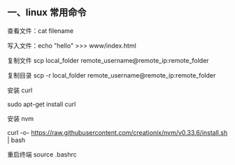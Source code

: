 ## 一、linux 常用命令

查看文件：cat filename

写入文件：echo "hello" >>> www/index.html

复制文件 scp local_folder remote_username@remote_ip:remote_folder

复制目录 scp -r local_folder remote_username@remote_ip:remote_folder



安装 curl

sudo apt-get install curl

安装 nvm

curl -o- https://raw.githubusercontent.com/creationix/nvm/v0.33.6/install.sh | bash

重启终端 source .bashrc